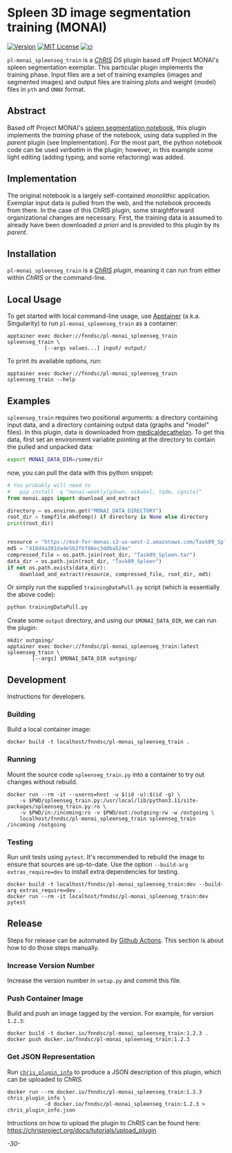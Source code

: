 # Spleen 3D image segmentation training (MONAI)

[![Version](https://img.shields.io/docker/v/fnndsc/pl-monai_spleenseg_train?sort=semver)](https://hub.docker.com/r/fnndsc/pl-monai_spleenseg_train)
[![MIT License](https://img.shields.io/github/license/fnndsc/pl-monai_spleenseg_train)](https://github.com/FNNDSC/pl-monai_spleenseg_train/blob/main/LICENSE)
[![ci](https://github.com/FNNDSC/pl-monai_spleenseg_train/actions/workflows/ci.yml/badge.svg)](https://github.com/FNNDSC/pl-monai_spleenseg_train/actions/workflows/ci.yml)

`pl-monai_spleenseg_train` is a [_ChRIS_](https://chrisproject.org/) _DS_ plugin based off Project MONAI's spleen segmentation exemplar. This particular plugin implements the training phase. Input files are a set of training examples (images and segmented images) and output files are training plots and weight (model) files in `pth` and `ONNX` format.

## Abstract

Based off Project MONAI's [spleen segmentation notebook](https://github.com/Project-MONAI/tutorials/blob/main/3d_segmentation/spleen_segmentation_3d.ipynb), this plugin implements the _training_ phase of the notebook, using data supplied in the _parent_ plugin (see Implementation). For the most part, the python notebook code can be used _verbatim_ in the plugin; however, in this example some light editing (adding typing, and some refactoring) was added.

## Implementation

The original notebook is a largely self-contained _monolithic_ application. Exemplar input data is pulled from the web, and the notebook proceeds from there. In the case of this ChRIS plugin, some straightforward organizational changes are necessary. First, the training data is assumed to already have been downloaded _a priori_ and is provided to this plugin by its _parent_.

## Installation

`pl-monai_spleenseg_train` is a _[ChRIS](https://chrisproject.org/) plugin_, meaning it can
run from either within _ChRIS_ or the command-line.

## Local Usage

To get started with local command-line usage, use [Apptainer](https://apptainer.org/) (a.k.a. Singularity) to run `pl-monai_spleenseg_train` as a container:

```shell
apptainer exec docker://fnndsc/pl-monai_spleenseg_train spleenseg_train \
            [--args values...] input/ output/
```

To print its available options, run:

```shell
apptainer exec docker://fnndsc/pl-monai_spleenseg_train spleenseg_train --help
```

## Examples

`spleenseg_train` requires two positional arguments: a directory containing input data, and a directory containing output data (graphs and "model" files). In this plugin, data is downloaded from [medicaldecathelon](http://medicaldecathelon.com). To get this data, first set an environment variable pointing at the directory to contain the pulled and unpacked data:

```bash 
export MONAI_DATA_DIR=/some/dir
```

now, you can pull the data with this python snippet:

```python
# You probably will need to
#   pip install -q "monai-weekly[gdown, nibabel, tqdm, ignite]"
from monai.apps import download_and_extract

directory = os.environ.get("MONAI_DATA_DIRECTORY")
root_dir = tempfile.mkdtemp() if directory is None else directory
print(root_dir)


resource = "https://msd-for-monai.s3-us-west-2.amazonaws.com/Task09_Spleen.tar"
md5 = "410d4a301da4e5b2f6f86ec3ddba524e"
compressed_file = os.path.join(root_dir, "Task09_Spleen.tar")
data_dir = os.path.join(root_dir, "Task09_Spleen")
if not os.path.exists(data_dir):
    download_and_extract(resource, compressed_file, root_dir, md5)
```

Or simply run the supplied `trainingDataPull.py` script (which is essentially the above code):

```bash 
python trainingDataPull.py
```

Create some `output` directory, and using our `$MONAI_DATA_DIR`, we can run the plugin:

```shell
mkdir outgoing/
apptainer exec docker://fnndsc/pl-monai_spleenseg_train:latest spleenseg_train \
        [--args] $MONAI_DATA_DIR outgoing/
```

## Development

Instructions for developers.

### Building

Build a local container image:

```shell
docker build -t localhost/fnndsc/pl-monai_spleenseg_train .
```

### Running

Mount the source code `spleenseg_train.py` into a container to try out changes without rebuild.

```shell
docker run --rm -it --userns=host -u $(id -u):$(id -g) \
    -v $PWD/spleenseg_train.py:/usr/local/lib/python3.11/site-packages/spleenseg_train.py:ro \
    -v $PWD/in:/incoming:ro -v $PWD/out:/outgoing:rw -w /outgoing \
    localhost/fnndsc/pl-monai_spleenseg_train spleenseg_train /incoming /outgoing
```

### Testing

Run unit tests using `pytest`. It's recommended to rebuild the image to ensure that sources are up-to-date. Use the option `--build-arg extras_require=dev` to install extra dependencies for testing.

```shell
docker build -t localhost/fnndsc/pl-monai_spleenseg_train:dev --build-arg extras_require=dev .
docker run --rm -it localhost/fnndsc/pl-monai_spleenseg_train:dev pytest
```

## Release

Steps for release can be automated by [Github Actions](.github/workflows/ci.yml). This section is about how to do those steps manually.

### Increase Version Number

Increase the version number in `setup.py` and commit this file.

### Push Container Image

Build and push an image tagged by the version. For example, for version `1.2.3`:

```
docker build -t docker.io/fnndsc/pl-monai_spleenseg_train:1.2.3 .
docker push docker.io/fnndsc/pl-monai_spleenseg_train:1.2.3
```

### Get JSON Representation

Run [`chris_plugin_info`](https://github.com/FNNDSC/chris_plugin#usage) to produce a JSON description of this plugin, which can be uploaded to _ChRIS_.

```shell
docker run --rm docker.io/fnndsc/pl-monai_spleenseg_train:1.2.3 chris_plugin_info \
            -d docker.io/fnndsc/pl-monai_spleenseg_train:1.2.3 > chris_plugin_info.json
```

Intructions on how to upload the plugin to _ChRIS_ can be found here: https://chrisproject.org/docs/tutorials/upload_plugin

_-30-_
